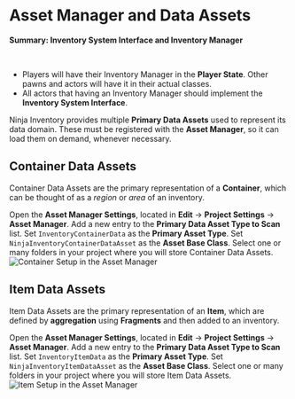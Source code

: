 # Asset Manager and Data Assets
<primary-label ref="inventory"/>

<tldr>
    <p><b>Summary: Inventory System Interface and Inventory Manager</b></p>
    <br/>
    <ul>
        <li>Players will have their Inventory Manager in the <b>Player State</b>. Other pawns and actors will have it in their actual classes.</li>
        <li>All actors that having an Inventory Manager should implement the <b>Inventory System Interface</b>.</li>
    </ul>
</tldr>

Ninja Inventory provides multiple **Primary Data Assets** used to represent its data domain. These must be registered 
with the **Asset Manager**, so it can load them on demand, whenever necessary.

## Container Data Assets
Container Data Assets are the primary representation of a **Container**, which can be thought of as a _region_ or _area_
of an inventory. 

<procedure title="Registering Container Data Assets" collapsible="true" default-state="expanded">
    <step>Open the <b>Asset Manager Settings</b>, located in <b>Edit</b> &rarr; <b>Project Settings</b> &rarr; <b>Asset Manager</b>.</step>
    <step>Add a new entry to the <b>Primary Data Asset Type to Scan</b> list.</step>
    <step>Set <code>InventoryContainerData</code> as the <b>Primary Asset Type</b>.</step>
    <step>Set <code>NinjaInventoryContainerDataAsset</code> as the <b>Asset Base Class</b>.</step>
    <step>Select one or many folders in your project where you will store Container Data Assets.</step>
    <img src="inv_setup_asset_manager_containers.png" alt="Container Setup in the Asset Manager" thumbnail="true" border-effect="line"/>
</procedure>

## Item Data Assets
Item Data Assets are the primary representation of an **Item**, which are defined by **aggregation** using **Fragments**
and then added to an inventory.

<procedure title="Registering Item Data Assets" collapsible="true" default-state="expanded">
    <step>Open the <b>Asset Manager Settings</b>, located in <b>Edit</b> &rarr; <b>Project Settings</b> &rarr; <b>Asset Manager</b>.</step>
    <step>Add a new entry to the <b>Primary Data Asset Type to Scan</b> list.</step>
    <step>Set <code>InventoryItemData</code> as the <b>Primary Asset Type</b>.</step>
    <step>Set <code>NinjaInventoryItemDataAsset</code> as the <b>Asset Base Class</b>.</step>
    <step>Select one or many folders in your project where you will store Item Data Assets.</step>
    <img src="inv_setup_asset_manager_items.png" alt="Item Setup in the Asset Manager" thumbnail="true" border-effect="line"/>
</procedure>